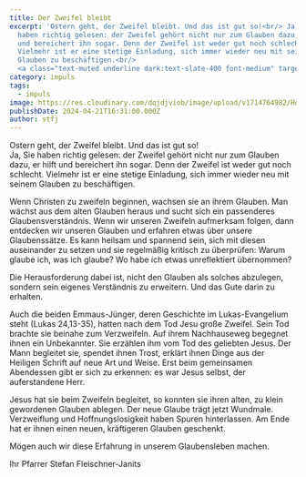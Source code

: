 ```yaml
---
title: Der Zweifel bleibt
excerpt: 'Ostern geht, der Zweifel bleibt. Und das ist gut so!<br/> Ja, Sie
  haben richtig gelesen: der Zweifel gehört nicht nur zum Glauben dazu, er hilft
  und bereichert ihn sogar. Denn der Zweifel ist weder gut noch schlecht.
  Vielmehr ist er eine stetige Einladung, sich immer wieder neu mit seinem
  Glauben zu beschäftigen.<br/>
  <a class="text-muted underline dark:text-slate-400 font-medium" target="_blank" target="_blank" href="https://firebasestorage.googleapis.com/v0/b/evang9-combo-4cb8e.appspot.com/o/zeitung%2FGemeindezeitung202404.pdf?alt=media&token=9c7743d5-c4d8-4473-9a3c-38b3d1cbfb91">PDF</a>'
category: impuls
tags:
  - impuls
image: https://res.cloudinary.com/dqjdjviob/image/upload/v1714764982/Homepage/News/egg-2655031_200_mhgsl0.jpg
publishDate: 2024-04-21T16:31:00.000Z
author: stfj
---
```


Ostern geht, der Zweifel bleibt. Und das ist gut so!<br/>
Ja, Sie haben richtig gelesen: der Zweifel gehört nicht nur zum Glauben dazu, er hilft und bereichert ihn sogar. Denn der Zweifel ist weder gut noch schlecht. Vielmehr ist er eine stetige Einladung, sich immer wieder neu mit seinem Glauben zu beschäftigen.

Wenn Christen zu zweifeln beginnen, wachsen sie an ihrem Glauben. Man wächst aus dem alten Glauben heraus und sucht sich ein passenderes Glaubensverständnis. Wenn wir unseren Zweifeln aufmerksam folgen, dann entdecken wir unseren Glauben und erfahren etwas über unsere Glaubenssätze. Es kann heilsam und spannend sein, sich mit diesen auseinander zu setzen und sie regelmäßig kritisch zu überprüfen: Warum glaube ich, was ich glaube? Wo habe ich etwas unreflektiert übernommen?

Die Herausforderung dabei ist, nicht den Glauben als solches abzulegen, sondern sein eigenes Verständnis zu erweitern. Und das Gute darin zu erhalten.

Auch die beiden Emmaus-Jünger, deren Geschichte im Lukas-Evangelium steht (Lukas 24,13-35), hatten nach dem Tod Jesu große Zweifel. Sein Tod brachte sie beinahe zum Verzweifeln. Auf ihrem Nachhauseweg begegnet ihnen ein Unbekannter. Sie erzählen ihm vom Tod des geliebten Jesus. Der Mann begleitet sie, spendet ihnen Trost, erklärt ihnen Dinge aus der Heiligen Schrift auf neue Art und Weise. Erst beim gemeinsamen Abendessen gibt er sich zu erkennen: es war Jesus selbst, der auferstandene Herr.

Jesus hat sie beim Zweifeln begleitet, so konnten sie ihren alten, zu klein gewordenen
Glauben ablegen. Der neue Glaube trägt jetzt Wundmale. Verzweiflung und Hoffnungslosigkeit haben Spuren hinterlassen. Am Ende hat er ihnen einen neuen, kräftigeren Glauben geschenkt.

Mögen auch wir diese Erfahrung in unserem Glaubensleben machen.

Ihr Pfarrer Stefan Fleischner-Janits

